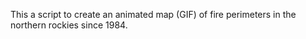 This a script to create an animated map (GIF) of fire perimeters in the northern rockies since 1984.